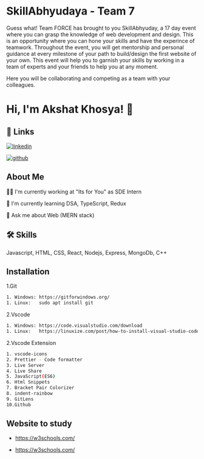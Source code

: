 
# SkillAbhyudaya - Team 7
Guess what! Team FORCE has brought to you SkillAbhyuday, a 17 day event where you can grasp the knowledge of web development and design. This is an opportunity where you can hone your skills and have the experince of teamwork.
Throughout the event, you will get mentorship and personal guidance at every milestone of your path to build/design the first website of your own.
This event will help you to garnish your skills by working in a team of experts and your friends to help you at any moment.

Here you will be collaborating and competing as a team with your colleagues.




# Hi, I'm Akshat Khosya! 👋



## 🔗 Links
[![linkedin](https://img.shields.io/badge/linkedin-0A66C2?style=for-the-badge&logo=linkedin&logoColor=white)](https://www.linkedin.com/in/akshat-khosya-7b9321201/)

[![github](https://img.shields.io/badge/github-1DA1F2?style=for-the-badge&logo=github&logoColor=white)](https://github.com/akshat-khosya)


## About Me
👩‍💻 I'm currently working at "Its for You" as SDE Intern

🧠 I'm currently learning DSA, TypeScript, Redux

💬 Ask me about Web (MERN stack)




## 🛠 Skills
Javascript, HTML, CSS, React, Nodejs, Express, MongoDb, C++


## Installation

1.Git

```bash
1. Windows: https://gitforwindows.org/
1. Linux:   sudo apt install git
```
2.Vscode

```bash
1. Windows: https://code.visualstudio.com/download
1. Linux:   https://linuxize.com/post/how-to-install-visual-studio-code-on-ubuntu-20-04/
```
2.Vscode Extension

```bash
1. vscode-icons
2. Prettier - Code formatter
3. Live Server
4. Live Share
5. JavaScript(ES6)
6. Html Snippets
7. Bracket Pair Colorizer
8. indent-rainbow
9. GitLens
10.Github
```

## Website to study


- https://w3schools.com/

- https://w3schools.com/




